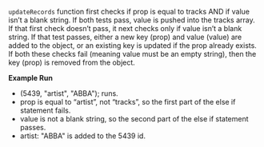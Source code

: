 `updateRecords` function first checks if prop is equal to tracks AND if value isn’t a blank string. If both tests pass, value is pushed into the tracks array.
If that first check doesn’t pass, it next checks only if value isn’t a blank string. If that test passes, either a new key (prop) and value (value) are added to the object, or an existing key is updated if the prop already exists.
If both these checks fail (meaning value must be an empty string), then the key (prop) is removed from the object.

**Example Run**

- (5439, "artist", "ABBA"); runs.
- prop is equal to “artist”, not “tracks”, so the first part of the else if statement fails.
- value is not a blank string, so the second part of the else if statement passes.
- artist: "ABBA" is added to the 5439 id.